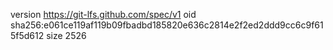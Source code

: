version https://git-lfs.github.com/spec/v1
oid sha256:e061ce119af119b09fbadbd185820e636c2814e2f2ed2ddd9cc6c9f615f5d612
size 2526
